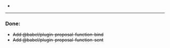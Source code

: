 - 

___

### Done: 
- ~~Add @babel/plugin-proposal-function-bind~~
- ~~Add @babel/plugin-proposal-function-sent~~